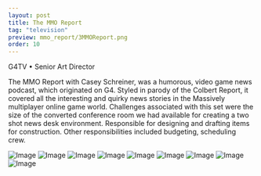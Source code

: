 ```yaml
---
layout: post
title: The MMO Report
tag: "television"
preview: mmo_report/3MMOReport.png
order: 10
---
```

G4TV • Senior Art Director

The MMO Report with Casey Schreiner, was a humorous, video game news podcast, which originated on G4. Styled in parody of the Colbert Report, it covered all the interesting and quirky news stories in the Massively multiplayer online game world. Challenges associated with this set were the size of the converted conference room we had available for creating a two shot news desk environment. Responsible for designing and drafting items for construction. Other responsibilities included budgeting, scheduling crew.

![Image](1MMOReport.png)
![Image](2MMOReport.png)
![Image](3MMOReport.png)
![Image](4MMOReport.png)
![Image](5MMOReport.png)
![Image](6MMOReport.png)
![Image](7MMOReport.png)
![Image](8MMOReport.png)
![Image](9MMOReport.png)
